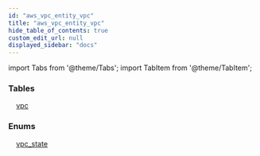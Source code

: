 ```yaml
---
id: "aws_vpc_entity_vpc"
title: "aws_vpc_entity_vpc"
hide_table_of_contents: true
custom_edit_url: null
displayed_sidebar: "docs"
---
```


import Tabs from '@theme/Tabs';
import TabItem from '@theme/TabItem';

<Tabs queryString="view">
  <TabItem value="components" label="Components" default>

### Tables

    [vpc](../../aws/tables/aws_vpc_entity_vpc.Vpc)

### Enums
    [vpc_state](../../aws/enums/aws_vpc_entity_vpc.VpcState)

</TabItem>
  <TabItem value="code-examples" label="Code examples">

</TabItem>
</Tabs>
